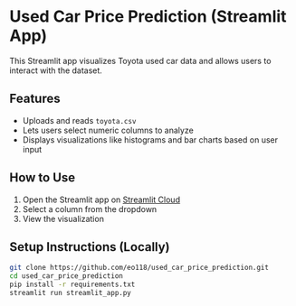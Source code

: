 # Used Car Price Prediction (Streamlit App)

This Streamlit app visualizes Toyota used car data and allows users to interact with the dataset.

## Features

- Uploads and reads `toyota.csv`
- Lets users select numeric columns to analyze
- Displays visualizations like histograms and bar charts based on user input

## How to Use

1. Open the Streamlit app on [Streamlit Cloud](https://YOUR-STREAMLIT-URL-HERE)
2. Select a column from the dropdown
3. View the visualization

## Setup Instructions (Locally)

```bash
git clone https://github.com/eo118/used_car_price_prediction.git
cd used_car_price_prediction
pip install -r requirements.txt
streamlit run streamlit_app.py